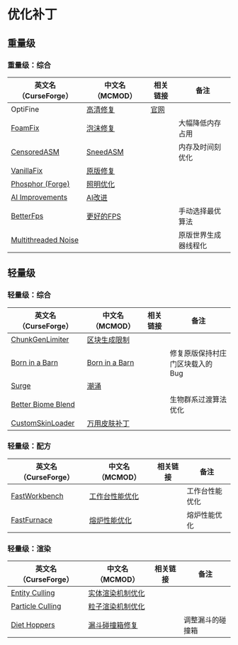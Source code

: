 # 优化补丁

## 重量级

### 重量级：综合

| 英文名（CurseForge）                                                                    | 中文名（MCMOD）                                   | 相关链接                          | 备注                 |
| --------------------------------------------------------------------------------------- | ------------------------------------------------- | --------------------------------- | -------------------- |
| OptiFine                                                                                | [高清修复](https://www.mcmod.cn/class/36.html)    | [官网](https://optifine.net/home) |                      |
| [FoamFix](https://www.curseforge.com/minecraft/mc-mods/foamfix-optimization-mod)        | [泡沫修复](https://www.mcmod.cn/class/978.html)   |                                   | 大幅降低内存占用     |
| [CensoredASM](https://www.curseforge.com/minecraft/mc-mods/sneedasm)                    | [SneedASM](https://www.mcmod.cn/class/3848.html)  |                                   | 内存及时间刻优化     |
| [VanillaFix](https://www.curseforge.com/minecraft/mc-mods/vanillafix)                   | [原版修复](https://www.mcmod.cn/class/1223.html)  |                                   |                      |
| [Phosphor (Forge)](https://www.curseforge.com/minecraft/mc-mods/phosphor-forge)         | [照明优化](https://www.mcmod.cn/class/1766.html)  |                                   |                      |
| [AI Improvements](https://www.curseforge.com/minecraft/mc-mods/ai-improvements)         | [AI改进](https://www.mcmod.cn/class/1480.html)    |                                   |                      |
| [BetterFps](https://www.curseforge.com/minecraft/mc-mods/betterfps)                     | [更好的FPS](https://www.mcmod.cn/class/1384.html) |                                   | 手动选择最优算法     |
| [Multithreaded Noise](https://www.curseforge.com/minecraft/mc-mods/multithreaded-noise) |                                                   |                                   | 原版世界生成器线程化 |

## 轻量级

### 轻量级：综合

| 英文名（CurseForge）                                                                  | 中文名（MCMOD）                                        | 相关链接 | 备注                             |
| ------------------------------------------------------------------------------------- | ------------------------------------------------------ | -------- | -------------------------------- |
| [ChunkGenLimiter](https://www.curseforge.com/minecraft/mc-mods/chunkgenlimited)       | [区块生成限制](https://www.mcmod.cn/class/4516.html)   |          |                                  |
| [Born in a Barn](https://www.curseforge.com/minecraft/mc-mods/born-in-a-barn)         | [Born in a Barn](https://www.mcmod.cn/class/1746.html) |          | 修复原版保持村庄门区块载入的 Bug |
| [Surge](https:/surge/www.curseforge.com/minecraft/mc-mods/surge)                      | [潮涌](https://www.mcmod.cn/class/1478.html)           |          |                                  |
| [Better Biome Blend](https://www.curseforge.com/minecraft/mc-mods/better-biome-blend) |                                                        |          | 生物群系过渡算法优化             |
| [CustomSkinLoader](https://www.curseforge.com/minecraft/mc-mods/customskinloader)     | [万用皮肤补丁](https://www.mcmod.cn/class/883.html)    |          |                                  |

### 轻量级：配方

| 英文名（CurseForge）                                                        | 中文名（MCMOD）                                        | 相关链接 | 备注           |
| --------------------------------------------------------------------------- | ------------------------------------------------------ | -------- | -------------- |
| [FastWorkbench](https://www.curseforge.com/minecraft/mc-mods/fastworkbench) | [工作台性能优化](https://www.mcmod.cn/class/1486.html) |          | 工作台性能优化 |
| [FastFurnace](https://www.curseforge.com/minecraft/mc-mods/fastfurnace)     | [熔炉性能优化](https://www.mcmod.cn/class/1485.html)   |          | 熔炉性能优化   |

### 轻量级：渲染

| 英文名（CurseForge）                                                              | 中文名（MCMOD）                                          | 相关链接 | 备注             |
| --------------------------------------------------------------------------------- | -------------------------------------------------------- | -------- | ---------------- |
| [Entity Culling](https://www.curseforge.com/minecraft/mc-mods/entity-culling)     | [实体渲染机制优化](https://www.mcmod.cn/class/3058.html) |          |                  |
| [Particle Culling](https://www.curseforge.com/minecraft/mc-mods/particle-culling) | [粒子渲染机制优化](https://www.mcmod.cn/class/3056.html) |          |                  |
| [Diet Hoppers](https://www.curseforge.com/minecraft/mc-mods/diet-hoppers)         | [漏斗碰撞箱修复](https://www.mcmod.cn/class/1514.html)   |          | 调整漏斗的碰撞箱 |
